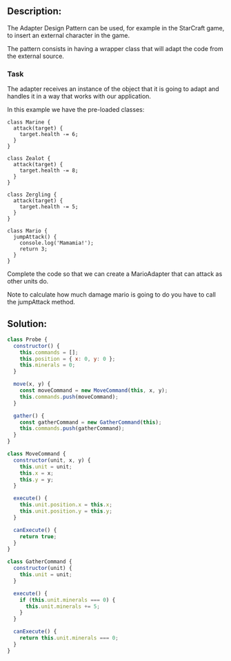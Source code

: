 ## Description:

The Adapter Design Pattern can be used, for example in the StarCraft game, to insert an external character in the game.

The pattern consists in having a wrapper class that will adapt the code from the external source.

### Task

The adapter receives an instance of the object that it is going to adapt and handles it in a way that works with our application.

In this example we have the pre-loaded classes:

```
class Marine {
  attack(target) {
    target.health -= 6;
  }
}

class Zealot {
  attack(target) {
    target.health -= 8;
  }
}

class Zergling {
  attack(target) {
    target.health -= 5;
  }
}

class Mario {
  jumpAttack() {
    console.log('Mamamia!');
    return 3;
  }
}

```

Complete the code so that we can create a MarioAdapter that can attack as other units do.

Note to calculate how much damage mario is going to do you have to call the jumpAttack method.

## Solution:

```javascript
class Probe {
  constructor() {
    this.commands = [];
    this.position = { x: 0, y: 0 };
    this.minerals = 0;
  }

  move(x, y) {
    const moveCommand = new MoveCommand(this, x, y);
    this.commands.push(moveCommand);
  }

  gather() {
    const gatherCommand = new GatherCommand(this);
    this.commands.push(gatherCommand);
  }
}

class MoveCommand {
  constructor(unit, x, y) {
    this.unit = unit;
    this.x = x;
    this.y = y;
  }

  execute() {
    this.unit.position.x = this.x;
    this.unit.position.y = this.y;
  }

  canExecute() {
    return true;
  }
}

class GatherCommand {
  constructor(unit) {
    this.unit = unit;
  }

  execute() {
    if (this.unit.minerals === 0) {
      this.unit.minerals += 5;
    }
  }

  canExecute() {
    return this.unit.minerals === 0;
  }
}
```
